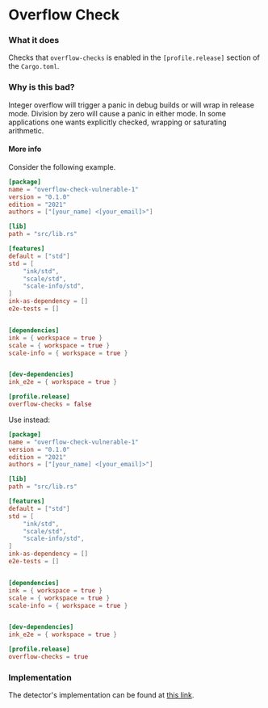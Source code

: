 # Overflow Check

### What it does

Checks that `overflow-checks` is enabled in the `[profile.release]` section of the `Cargo.toml`.

### Why is this bad?

Integer overflow will trigger a panic in debug builds or will wrap in
release mode. Division by zero will cause a panic in either mode. In some applications one
wants explicitly checked, wrapping or saturating arithmetic.

#### More info

Consider the following example.

```toml
[package]
name = "overflow-check-vulnerable-1"
version = "0.1.0"
edition = "2021"
authors = ["[your_name] <[your_email]>"]

[lib]
path = "src/lib.rs"

[features]
default = ["std"]
std = [
    "ink/std",
    "scale/std",
    "scale-info/std",
]
ink-as-dependency = []
e2e-tests = []


[dependencies]
ink = { workspace = true }
scale = { workspace = true }
scale-info = { workspace = true }


[dev-dependencies]
ink_e2e = { workspace = true }

[profile.release]
overflow-checks = false
```

Use instead:

```toml
[package]
name = "overflow-check-vulnerable-1"
version = "0.1.0"
edition = "2021"
authors = ["[your_name] <[your_email]>"]

[lib]
path = "src/lib.rs"

[features]
default = ["std"]
std = [
    "ink/std",
    "scale/std",
    "scale-info/std",
]
ink-as-dependency = []
e2e-tests = []


[dependencies]
ink = { workspace = true }
scale = { workspace = true }
scale-info = { workspace = true }


[dev-dependencies]
ink_e2e = { workspace = true }

[profile.release]
overflow-checks = true
```


### Implementation

The detector's implementation can be found at [this link](https://github.com/CoinFabrik/scout/tree/main/detectors/overflow-check).
